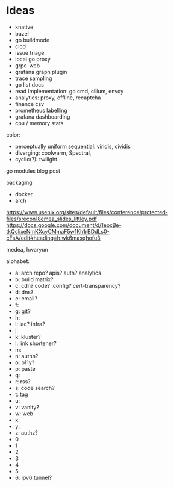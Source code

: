 # Ideas

- knative
- bazel
- go buildmode
- cicd
- issue triage
- local go proxy
- grpc-web
- grafana graph plugin
- trace sampling
- go list docs
- read implementation: go cmd, cilium, envoy
- analytics: proxy, offline, recaptcha
- finance csv
- prometheus labelling
- grafana dashboarding
- cpu / memory stats

color:

- perceptually uniform sequential: viridis, cividis
- diverging: coolwarm, Spectral,
- cyclic(?): twilight

go modules blog post

packaging

- docker
- arch

https://www.usenix.org/sites/default/files/conference/protected-files/srecon18emea_slides_littley.pdf
https://docs.google.com/document/d/1eoxBe-tkQclixeNmKXcyCMmaF5w1Kh1rBDdLs0-cFsA/edit#heading=h.wk6masqhofu3

medea, hwaryun

alphabet:

- a: arch repo? apis? auth? analytics
- b: build matrix?
- c: cdn? code? .config? cert-transparency?
- d: dns?
- e: email?
- f:
- g: git?
- h:
- i: iac? infra?
- j:
- k: kluster?
- l: link shortener?
- m:
- n: authn?
- o: o11y?
- p: paste
- q:
- r: rss?
- s: code search?
- t: tag
- u:
- v: vanity?
- w: web
- x:
- y:
- z: authz?
- 0
- 1
- 2
- 3
- 4
- 5
- 6: ipv6 tunnel?
